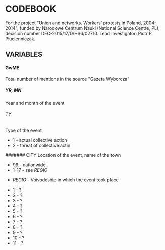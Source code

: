 # CODEBOOK

For the project "Union and networks. Workers' protests in Poland, 2004-2014", funded by Narodowe Centrum Nauki (National Science Centre, PL), decision number DEC-2015/17/D/HS6/02710. Lead investigator: Piotr P. Płucienniczak.

## VARIABLES

#### GwME
Total number of mentions in the source "Gazeta Wyborcza"

##### YR, MN
Year and month of the event

###### TY 
Type of the event
* 1 - actual collective action
* 2 - threat of collective actin

####### CITY
Location of the event, name of the town

* 99 - nationwide
* 1-17 - see *REGIO*
- *REGIO* - Voivodeship in which the event took place
* 1 - ?
* 2 - ?
* 3 - ?
* 4 - ?
* 5 - ?
* 6 - ?
* 7 - ?
* 8 - ?
* 9 - ?
* 10 - ?
* 11 - ?

